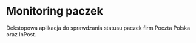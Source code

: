 # Monitoring paczek

Dekstopowa aplikacja do sprawdzania statusu paczek firm Poczta Polska oraz InPost.